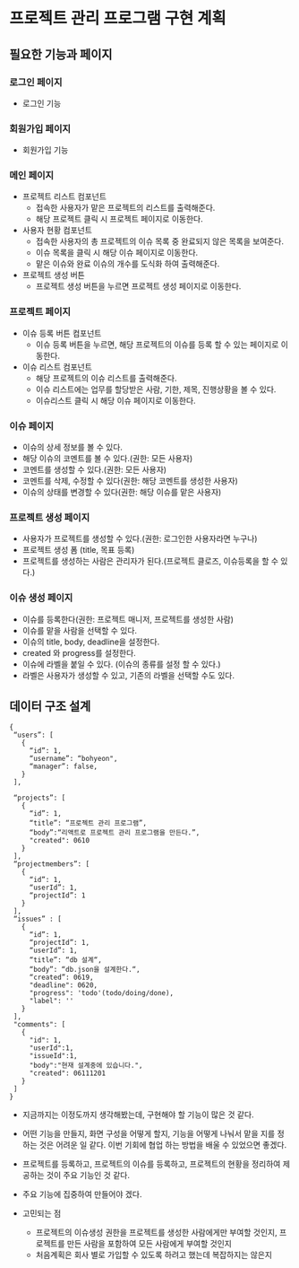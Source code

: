 # 프로젝트 관리 프로그램 구현 계획 

## 필요한 기능과 페이지 

### 로그인 페이지 
- 로그인 기능 
### 회원가입 페이지 
- 회원가입 기능 
### 메인 페이지 
- 프로젝트 리스트 컴포넌트 
  - 접속한 사용자가 맡은 프로젝트의 리스트를 출력해준다.
  - 해당 프로젝트 클릭 시 프로젝트 페이지로 이동한다.
- 사용자 현황 컴포넌트 
  - 접속한 사용자의 총 프로젝트의 이슈 목록 중 완료되지 않은 목록을 보여준다.
  - 이슈 목록을 클릭 시 해당 이슈 페이지로 이동한다. 
  - 맡은 이슈와 완료 이슈의 개수를 도식화 하여 출력해준다. 
- 프로젝트 생성 버튼
  - 프로젝트 생성 버튼을 누르면 프로젝트 생성 페이지로 이동한다. 

### 프로젝트 페이지 
- 이슈 등록 버튼 컴포넌트 
  - 이슈 등록 버튼을 누르면, 해당 프로젝트의 이슈를 등록 할 수 있는 페이지로 이동한다. 
- 이슈 리스트 컴포넌트 
  - 해당 프로젝트의 이슈 리스트를 출력해준다.
  - 이슈 리스트에는 업무를 할당받은 사람, 기한, 제목, 진행상황을 볼 수 있다. 
  - 이슈리스트 클릭 시 해당 이슈 페이지로 이동한다. 

### 이슈 페이지 
- 이슈의 상세 정보를 볼 수 있다. 
- 해당 이슈의 코멘트를 볼 수 있다.(권한: 모든 사용자)
- 코멘트를 생성할 수 있다.(권한: 모든 사용자)
- 코멘트를 삭제, 수정할 수 있다(권한: 해당 코멘트를 생성한 사용자)
- 이슈의 상태를 변경할 수 있다(권한: 해당 이슈를 맡은 사용자) 

### 프로젝트 생성 페이지
- 사용자가 프로젝트를 생성할 수 있다.(권한: 로그인한 사용자라면 누구나)
- 프로젝트 생성 폼 (title, 목표 등록)
- 프로젝트를 생성하는 사람은 관리자가 된다.(프로젝트 클로즈, 이슈등록을 할 수 있다.)

### 이슈 생성 페이지
- 이슈를 등록한다(권한: 프로젝트 매니저, 프로젝트를 생성한 사람)
- 이슈를 맡을 사람을 선택할 수 있다.
- 이슈의 title, body, deadline을 설정한다.
- created 와 progress를 설정한다.
- 이슈에 라벨을 붙일 수 있다. (이슈의 종류를 설정 할 수 있다.)
- 라벨은 사용자가 생성할 수 있고, 기존의 라벨을 선택할 수도 있다.


## 데이터 구조 설계 

```
{
 “users”: [
   {
     “id”: 1,
     “username”: “bohyeon",
     “manager”: false,
   }
 ],

 “projects”: [
   {
     “id”: 1,
     “title”: “프로젝트 관리 프로그램”,
     “body”:“리액트로 프로젝트 관리 프로그램을 만든다.”,
     "created": 0610
   }
 ],
 “projectmembers”: [
   {
     “id”: 1,
     “userId”: 1,
     “projectId”: 1
   }
 ],
 “issues” : [
   {
     “id”: 1,
     “projectId”: 1,
     “userId”: 1,
     “title”: “db 설계“,
     “body”: “db.json을 설계한다.“,
     “created”: 0619,
     "deadline": 0620,
     "progress": 'todo'(todo/doing/done),
     "label": '' 
   }
 ],
 "comments": [
   {
     "id": 1,
     "userId":1,
     "issueId":1,
     "body":"현재 설계중에 있습니다.",
     "created": 06111201
   }
 ]
}
```

- 지금까지는 이정도까지 생각해봤는데, 구현해야 할 기능이 많은 것 같다.
- 어떤 기능을 만들지, 화면 구성을 어떻게 할지, 기능을 어떻게 나눠서 맡을 지를 정하는 것은 어려운 일 같다. 이번 기회에 협업 하는 방법을 배울 수 있었으면 좋겠다.
- 프로젝트를 등록하고, 프로젝트의 이슈를 등록하고, 프로젝트의 현황을 정리하여 제공하는 것이 주요 기능인 것 같다.
- 주요 기능에 집중하여 만들어야 겠다. 


- 고민되는 점 
  - 프로젝트의 이슈생성 권한을 프로젝트를 생성한 사람에게만 부여할 것인지, 프로젝트를 만든 사람을 포함하여 모든 사람에게 부여할 것인지
  - 처음계획은 회사 별로 가입할 수 있도록 하려고 했는데 복잡하지는 않은지
